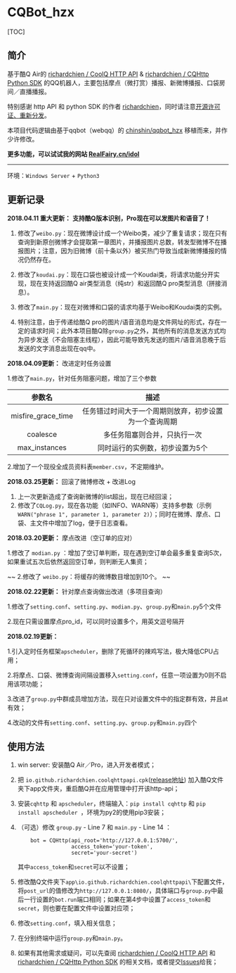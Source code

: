 # CQBot_hzx

[TOC]

## 简介

基于酷Q Air的 [richardchien / CoolQ HTTP API](https://github.com/richardchien/coolq-http-api)  & [richardchien / CQHttp Python SDK](https://github.com/richardchien/cqhttp-python-sdk) 的QQ机器人，主要包括摩点（微打赏）播报、新微博播报、口袋房间／直播播报。

特别感谢 http API 和 python SDK 的作者 [richardchien](https://github.com/richardchien)，同时请注意[开源许可证、重新分发](https://github.com/richardchien/coolq-http-api#开源许可证重新分发)。

本项目代码逻辑由基于qqbot（webqq）的 [chinshin/qqbot_hzx](https://github.com/chinshin/qqbot_hzx) 移植而来，并作少许修改。

**更多功能，可以试试我的网站  [RealFairy.cn/idol](https://RealFairy.cn/idol)**

------

环境：`Windows Server` + `Python3`


## 更新记录

**2018.04.11 重大更新：** **支持酷Q版本识别，Pro现在可以发图片和语音了！**

1. 修改了`weibo.py`：现在微博设计成一个Weibo类，减少了重复请求；现在只有查询到新原创微博才会提取第一章图片，并播报图片总数，转发型微博不在播报图片；注意，因为旧微博（前十条以外）被买热门导致当成新微博播报的情况仍然存在。

2. 修改了`koudai.py`：现在口袋也被设计成一个Koudai类，将请求功能分开实现，现在支持返回酷Q air类型消息（纯str）和返回酷Q pro类型消息（拼接消息）。

3. 修改了`main.py`：现在对微博和口袋的请求均基于Weibo和Koudai类的实例。

4. 特别注意，由于传递给酷Q pro的图片/语音消息均是文件网址的形式，存在一定的请求时间；此外本项目酷Q除`group.py`之外，其他所有的消息发送方式均为异步发送（不会阻塞主线程），因此可能导致先发送的图片/语音消息晚于后发送的文字消息出现在qq中。



**2018.04.09更新：** 改进定时任务设置

1.修改了`main.py`，针对任务阻塞问题，增加了三个参数

| 参数名 | 描述 |
| :-: | :-: |
| misfire\_grace\_time | 任务错过时间大于一个周期则放弃，初步设置为一个查询周期 |
| coalesce | 多任务阻塞则合并，只执行一次 |
| max_instances | 同时运行的实例数，初步设置为5个 |

2.增加了一个现役全成员资料表`member.csv`，不定期维护。



**2018.03.25更新：** 回滚了微博修改 + 改进Log

1. 上一次更新造成了查询新微博的list超出，现在已经回滚；
2. 修改了`CQLog.py`，现在各功能（如INFO、WARN等）支持多参数（示例`WARN("phrase 1", parameter 1, parameter 2)`）；同时在微博、摩点、口袋、主文件中增加了log，便于日志查看。


**2018.03.20更新：** 摩点改进（空订单的应对）

1.修改了 `modian.py` ：增加了空订单判断，现在遇到空订单会最多重复查询5次，如果重试五次后依然返回空订单，则判断无人集资；

~~ 2.修改了 `weibo.py`：将缓存的微博数目增加到10个。 ~~


**2018.02.22更新：** 针对摩点查询做出改进（多项目查询）

1.修改了`setting.conf`、`setting.py`、`modian.py`、`group.py`和`main.py`5个文件

2.现在只需设置摩点pro_id，可以同时设置多个，用英文逗号隔开


**2018.02.19更新：** 

1.引入定时任务框架`apscheduler`，删除了死循环的辣鸡写法，极大降低CPU占用；

2.将摩点、口袋、微博查询间隔设置移入`setting.conf`，任意一项设置为0则不启用该项功能；

3.改进了`group.py`中群成员增加方法，现在只对设置文件中的指定群有效，并且at有效；

4.改动的文件有`setting.conf`、`setting.py`、`group.py`和`main.py`四个

## 使用方法

1. win server: 安装酷Q Air／Pro，进入开发者模式；
2. 把 `io.github.richardchien.coolqhttpapi.cpk`([release地址](https://github.com/richardchien/coolq-http-api/releases)) 加入酷Q文件夹下app文件夹，重启酷Q并在应用管理中打开该http-api；
3. 安装`cqhttp` 和 `apscheduler`，终端输入：`pip install cqhttp` 和 `pip install apscheduler `，环境为py2的使用pip3安装；
4. （可选）修改 `group.py` - Line 7 和 `main.py` - Line 14 ：


	```
		bot = CQHttp(api_root='http://127.0.0.1:5700/',
		             access_token='your-token',
		             secret='your-secret')
	```
	
	其中`access_token`和`secret`可以不设置；

5. 修改酷Q文件夹下`app\io.github.richardchien.coolqhttpapi\`下配置文件，将`post_url`的值修改为`http://127.0.0.1:8080/`，具体端口与`group.py`中最后一行设置的`bot.run`端口相同；如果在第4步中设置了`access_token`和`secret`，则也要在配置文件中设置对应项；
6. 修改`setting.conf`，填入相关信息；
7. 在分别终端中运行`group.py`和`main.py`。
8. 如果有其他需求或疑问，可以先查阅 [richardchien / CoolQ HTTP API](https://github.com/richardchien/coolq-http-api) 和 [richardchien / CQHttp Python SDK](https://github.com/richardchien/cqhttp-python-sdk) 的相关文档，或者提交[Issues](https://github.com/chinshin/CQBot_hzx/issues)给我；